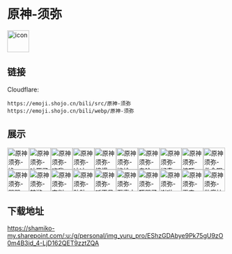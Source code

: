 # 原神-须弥
<img src="https://emoji.shojo.cn/bili/src/原神-须弥/icon.png" width="50" height="50" alt="icon">

## 链接
Cloudflare:
```
https://emoji.shojo.cn/bili/src/原神-须弥
https://emoji.shojo.cn/bili/webp/原神-须弥
```
## 展示
<img src="https://emoji.shojo.cn/bili/src/原神-须弥/原神须弥-馋.png" width="50" height="50" alt="原神须弥-馋"><img src="https://emoji.shojo.cn/bili/src/原神-须弥/原神须弥-吵死了.png" width="50" height="50" alt="原神须弥-吵死了"><img src="https://emoji.shojo.cn/bili/src/原神-须弥/原神须弥-吃我一拳.png" width="50" height="50" alt="原神须弥-吃我一拳"><img src="https://emoji.shojo.cn/bili/src/原神-须弥/原神须弥-冲冲.png" width="50" height="50" alt="原神须弥-冲冲"><img src="https://emoji.shojo.cn/bili/src/原神-须弥/原神须弥-憧憬.png" width="50" height="50" alt="原神须弥-憧憬"><img src="https://emoji.shojo.cn/bili/src/原神-须弥/原神须弥-尴尬.png" width="50" height="50" alt="原神须弥-尴尬"><img src="https://emoji.shojo.cn/bili/src/原神-须弥/原神须弥-鬼脸.png" width="50" height="50" alt="原神须弥-鬼脸"><img src="https://emoji.shojo.cn/bili/src/原神-须弥/原神须弥-好奇.png" width="50" height="50" alt="原神须弥-好奇"><img src="https://emoji.shojo.cn/bili/src/原神-须弥/原神须弥-惊吓.png" width="50" height="50" alt="原神须弥-惊吓"><img src="https://emoji.shojo.cn/bili/src/原神-须弥/原神须弥-救命啊.png" width="50" height="50" alt="原神须弥-救命啊"><img src="https://emoji.shojo.cn/bili/src/原神-须弥/原神须弥-哭哭.png" width="50" height="50" alt="原神须弥-哭哭"><img src="https://emoji.shojo.cn/bili/src/原神-须弥/原神须弥-梦游.png" width="50" height="50" alt="原神须弥-梦游"><img src="https://emoji.shojo.cn/bili/src/原神-须弥/原神须弥-审判.png" width="50" height="50" alt="原神须弥-审判"><img src="https://emoji.shojo.cn/bili/src/原神-须弥/原神须弥-贴贴.png" width="50" height="50" alt="原神须弥-贴贴"><img src="https://emoji.shojo.cn/bili/src/原神-须弥/原神须弥-听不见.png" width="50" height="50" alt="原神须弥-听不见"><img src="https://emoji.shojo.cn/bili/src/原神-须弥/原神须弥-万事大吉.png" width="50" height="50" alt="原神须弥-万事大吉"><img src="https://emoji.shojo.cn/bili/src/原神-须弥/原神须弥-吓哭了.png" width="50" height="50" alt="原神须弥-吓哭了"><img src="https://emoji.shojo.cn/bili/src/原神-须弥/原神须弥-谢啦.png" width="50" height="50" alt="原神须弥-谢啦"><img src="https://emoji.shojo.cn/bili/src/原神-须弥/原神须弥-再来一局.png" width="50" height="50" alt="原神须弥-再来一局"><img src="https://emoji.shojo.cn/bili/src/原神-须弥/原神须弥-做摩拉梦.png" width="50" height="50" alt="原神须弥-做摩拉梦">

## 下载地址

https://shamiko-my.sharepoint.com/:u:/g/personal/img_yuru_pro/EShzGDAbye9Pk75gU9zO0m4B3id_4-LjD162QET9zztZQA